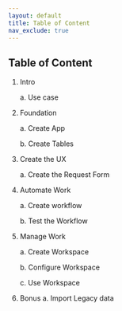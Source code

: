 ```yaml
---
layout: default
title: Table of Content
nav_exclude: true
---
```

## Table of Content


1.	Intro

    a. Use case

2.	Foundation 

    a.	Create App

    b.	Create Tables

3.	Create the UX

    a.	Create the Request Form

4.	Automate Work

    a.	Create workflow

    b.	Test the Workflow

5.	Manage Work

    a.	Create Workspace

    b.	Configure Workspace

    c.	Use Workspace

6.	Bonus
    a. Import Legacy data

 